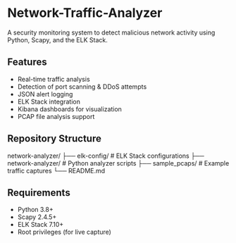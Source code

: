 # Network-Traffic-Analyzer
A security monitoring system to detect malicious network activity using Python, Scapy, and the ELK Stack.

## Features

- Real-time traffic analysis
- Detection of port scanning & DDoS attempts
- JSON alert logging
- ELK Stack integration
- Kibana dashboards for visualization
- PCAP file analysis support

## Repository Structure
network-analyzer/
├── elk-config/ # ELK Stack configurations
├── network-analyzer/ # Python analyzer scripts
├── sample_pcaps/ # Example traffic captures
└── README.md

## Requirements

- Python 3.8+
- Scapy 2.4.5+
- ELK Stack 7.10+
- Root privileges (for live capture)

